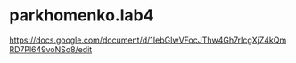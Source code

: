 # parkhomenko.lab4
https://docs.google.com/document/d/1IebGIwVFocJThw4Gh7rIcgXjZ4kQmRD7Pl649voNSo8/edit
